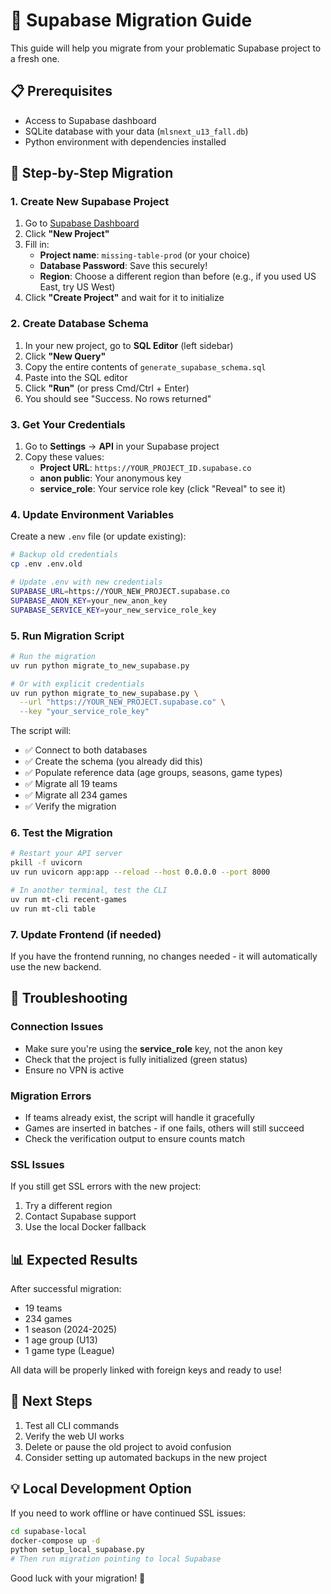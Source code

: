 # 🚀 Supabase Migration Guide

This guide will help you migrate from your problematic Supabase project to a fresh one.

## 📋 Prerequisites

- Access to Supabase dashboard
- SQLite database with your data (`mlsnext_u13_fall.db`)
- Python environment with dependencies installed

## 🔧 Step-by-Step Migration

### 1. Create New Supabase Project

1. Go to [Supabase Dashboard](https://supabase.com/dashboard)
2. Click **"New Project"**
3. Fill in:
   - **Project name**: `missing-table-prod` (or your choice)
   - **Database Password**: Save this securely!
   - **Region**: Choose a different region than before (e.g., if you used US East, try US West)
4. Click **"Create Project"** and wait for it to initialize

### 2. Create Database Schema

1. In your new project, go to **SQL Editor** (left sidebar)
2. Click **"New Query"**
3. Copy the entire contents of `generate_supabase_schema.sql`
4. Paste into the SQL editor
5. Click **"Run"** (or press Cmd/Ctrl + Enter)
6. You should see "Success. No rows returned"

### 3. Get Your Credentials

1. Go to **Settings** → **API** in your Supabase project
2. Copy these values:
   - **Project URL**: `https://YOUR_PROJECT_ID.supabase.co`
   - **anon public**: Your anonymous key
   - **service_role**: Your service role key (click "Reveal" to see it)

### 4. Update Environment Variables

Create a new `.env` file (or update existing):

```bash
# Backup old credentials
cp .env .env.old

# Update .env with new credentials
SUPABASE_URL=https://YOUR_NEW_PROJECT.supabase.co
SUPABASE_ANON_KEY=your_new_anon_key
SUPABASE_SERVICE_KEY=your_new_service_role_key
```

### 5. Run Migration Script

```bash
# Run the migration
uv run python migrate_to_new_supabase.py

# Or with explicit credentials
uv run python migrate_to_new_supabase.py \
  --url "https://YOUR_NEW_PROJECT.supabase.co" \
  --key "your_service_role_key"
```

The script will:
- ✅ Connect to both databases
- ✅ Create the schema (you already did this)
- ✅ Populate reference data (age groups, seasons, game types)
- ✅ Migrate all 19 teams
- ✅ Migrate all 234 games
- ✅ Verify the migration

### 6. Test the Migration

```bash
# Restart your API server
pkill -f uvicorn
uv run uvicorn app:app --reload --host 0.0.0.0 --port 8000

# In another terminal, test the CLI
uv run mt-cli recent-games
uv run mt-cli table
```

### 7. Update Frontend (if needed)

If you have the frontend running, no changes needed - it will automatically use the new backend.

## 🚨 Troubleshooting

### Connection Issues
- Make sure you're using the **service_role** key, not the anon key
- Check that the project is fully initialized (green status)
- Ensure no VPN is active

### Migration Errors
- If teams already exist, the script will handle it gracefully
- Games are inserted in batches - if one fails, others will still succeed
- Check the verification output to ensure counts match

### SSL Issues
If you still get SSL errors with the new project:
1. Try a different region
2. Contact Supabase support
3. Use the local Docker fallback

## 📊 Expected Results

After successful migration:
- 19 teams
- 234 games
- 1 season (2024-2025)
- 1 age group (U13) 
- 1 game type (League)

All data will be properly linked with foreign keys and ready to use!

## 🎯 Next Steps

1. Test all CLI commands
2. Verify the web UI works
3. Delete or pause the old project to avoid confusion
4. Consider setting up automated backups in the new project

## 💡 Local Development Option

If you need to work offline or have continued SSL issues:

```bash
cd supabase-local
docker-compose up -d
python setup_local_supabase.py
# Then run migration pointing to local Supabase
```

Good luck with your migration! 🎉